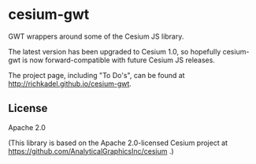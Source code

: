 cesium-gwt
==========

GWT wrappers around some of the Cesium JS library.

The latest version has been upgraded to Cesium 1.0, so hopefully cesium-gwt is 
now forward-compatible with future Cesium JS releases.

The project page, including "To Do's", can be found at 
http://richkadel.github.io/cesium-gwt.

License
-------

Apache 2.0

(This library is based on the Apache 2.0-licensed Cesium project at
https://github.com/AnalyticalGraphicsInc/cesium .)
